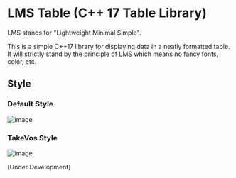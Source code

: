 # LMS Table (C++ 17 Table Library)

LMS stands for "Lightweight Minimal Simple".

This is a simple C++17 library for displaying data in a neatly formatted table.  
It will strictly stand by the principle of LMS which means no fancy fonts, color, etc.

## Style

### Default Style
![image](https://user-images.githubusercontent.com/25753366/173619750-3d422673-2f53-4a54-a9b2-f97054520b4b.png)

### TakeVos Style
![image](https://user-images.githubusercontent.com/25753366/173624642-4bf10c35-9765-4cba-8444-bae414b4e081.png)


[Under Development]
